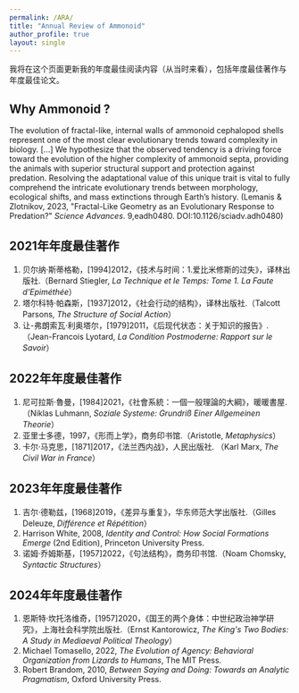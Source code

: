 ```yaml
---
permalink: /ARA/
title: "Annual Review of Ammonoid"
author_profile: true
layout: single
---
```


我将在这个页面更新我的年度最佳阅读内容（从当时来看），包括年度最佳著作与年度最佳论文。

Why Ammonoid ?
------
The evolution of fractal-like, internal walls of ammonoid cephalopod shells represent one of the most clear evolutionary trends toward complexity in biology. [...] We hypothesize that the observed tendency is a driving force toward the evolution of the higher complexity of ammonoid septa, providing the animals with superior structural support and protection against predation. Resolving the adaptational value of this unique trait is vital to fully comprehend the intricate evolutionary trends between morphology, ecological shifts, and mass extinctions through Earth’s history. (Lemanis & Zlotnikov, 2023, "Fractal-Like Geometry as an Evolutionary Response to Predation?" _Science Advances_. 9,eadh0480. DOI:10.1126/sciadv.adh0480) <br>

2021年年度最佳著作
------
1. 贝尔纳·斯蒂格勒，[1994]2012，《技术与时间：1.爱比米修斯的过失》，译林出版社.（Bernard Stiegler, _La Technique et le Temps: Tome 1. La Faute d'Epiméthée_）
2. 塔尔科特·帕森斯，[1937]2012，《社会行动的结构》，译林出版社.（Talcott Parsons, _The Structure of Social Action_）
3. 让-弗朗索瓦·利奥塔尔，[1979]2011，《后现代状态：关于知识的报告》.（Jean-Francois Lyotard, _La Condition Postmoderne: Rapport sur le Savoir_）

2022年年度最佳著作
------
1. 尼可拉斯·魯曼，[1984]2021，《社會系統：一個一般理論的大綱》，暖暖書屋.（Niklas Luhmann, _Soziale Systeme: Grundriß Einer Allgemeinen Theorie_）
2. 亚里士多德，1997，《形而上学》，商务印书馆.（Aristotle, _Metaphysics_）
3. 卡尔·马克思，[1871]2017，《法兰西内战》，人民出版社. （Karl Marx, _The Civil War in France_）

2023年年度最佳著作
------
1. 吉尔·德勒兹，[1968]2019，《差异与重复》，华东师范大学出版社.（Gilles Deleuze, _Différence et Répétition_）
2. Harrison White, 2008, _Identity and Control: How Social Formations Emerge_ (2nd Edition), Princeton University Press.
3. 诺姆·乔姆斯基，[1957]2022，《句法结构》，商务印书馆.（Noam Chomsky, _Syntactic Structures_）

2024年年度最佳著作
------
1. 恩斯特·坎托洛维奇，[1957]2020，《国王的两个身体：中世纪政治神学研究》，上海社会科学院出版社.（Ernst Kantorowicz, _The King's Two Bodies: A Study in Mediaeval Political Theology_）
2. Michael Tomasello, 2022, _The Evolution of Agency: Behavioral Organization from Lizards to Humans_, The MIT Press.
3. Robert Brandom, 2010, _Between Saying and Doing: Towards an Analytic Pragmatism_, Oxford University Press.
